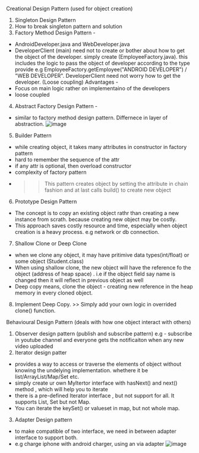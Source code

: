 Creational Design Pattern (used for object creation)

1. Singleton Design Pattern 
2. How to break singleton pattern and solution
3. Factory Method Design Pattern -
  - AndroidDeveloper.java and WebDeveloper.java
  - DeveloperClient (main) need not to create or bother about how to get the object of the developer.
    simply create (EmployeeFactory.java). this includes the logic to pass the object of developer according to the type provide
     e.g EmployeeFactory.getEmployee("ANDROID DEVELOPER") / "WEB DEVELOPER". 
     DeveloperClient need not worry how to get the developer. (Loose coupling)
   Advantages - 
   - Focus on main logic rather on implementaino of the developers
   - loose coupled
4. Abstract Factory Design Pattern -
  - similar to factory method design pattern. Differnece in layer of abstraction.
    ![image](https://github.com/user-attachments/assets/fae8ab6a-e87c-43ad-b956-fac90ebefe6f)

5. Builder Pattern
  - while creating object, it takes many attributes in constructor in factory pattern
  - hard to remember the sequence of the attr
  - if any attr is optional, then overload constructor
  - complexity of factory pattern
  - >> This pattern creates object by setting the attribute in chain fashion and at last calls build() to create new object
6. Prototype Design Pattern
  -  The concept is to copy an existing object rathr than creating a new instance from scrath. because creating new object may be costly.
  - This approach saves costly resource and time, especially when object creation is a heavy process. e.g network or db connection.
7. Shallow Clone or Deep Clone
  - when we clone any object, it may have pritimive data types(int/float) or some object (Student.class)
  - When using shallow clone, the new object will have the reference fo the object (address of heap space) . i.e if the object field say name is changed then it will reflect in previous object as well
  - Deep copy means, clone the object - creating new reference in the heap memory in every cloned object.
8. Implement Deep Copy. >> Simply add your own logic in overrided clone() function.

Behavioural Design Pattern (deals with how one object interact with others)
1. Observer design pattern  (publish and subscribe pattern)
  e.g - subscribe in youtube channel and everyone gets the notificaiton when any new video uploaded
2. Iterator design patter 
  - provides a way to access or traverse the elements of object without knowing the undelying implementation. whethere it be list/ArrayList/Map/Set etc.
  - simply create ur own MyItertor interface with hasNext() and next() method , which will help you to iterate
  - there is a pre-defined Iterator interface , but not support for all. It supports List, Set but not Map.
  - You can iterate the keySet() or valueset in map, but not whole map.
3. Adapter Design pattern
  - to make compatible of two interface, we need in between adapter interface to support both.
  - e.g charge iphone with android charger, using an via adapter
  ![image](https://github.com/user-attachments/assets/d5bf73eb-a24f-429c-86a9-020e9049e739)






